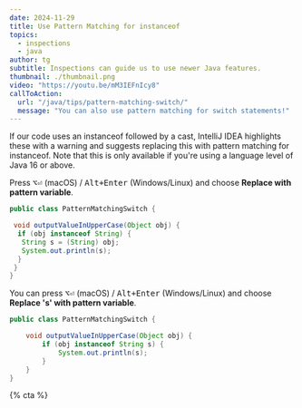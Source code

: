 ```yaml
---
date: 2024-11-29
title: Use Pattern Matching for instanceof
topics:
  - inspections
  - java
author: tg
subtitle: Inspections can guide us to use newer Java features.
thumbnail: ./thumbnail.png
video: "https://youtu.be/mM3IEFnIcy8"
callToAction:
  url: "/java/tips/pattern-matching-switch/"
  message: "You can also use pattern matching for switch statements!"
---
```


If our code uses an instanceof followed by a cast, IntelliJ IDEA highlights these with a warning and suggests replacing this with pattern matching for instanceof. Note that this is only available if you're using a language level of Java 16 or above.

Press <kbd>⌥⏎</kbd> (macOS) / <kbd>Alt+Enter</kbd> (Windows/Linux) and choose **Replace with pattern variable**.

```java
public class PatternMatchingSwitch {

 void outputValueInUpperCase(Object obj) {
  if (obj instanceof String) {
   String s = (String) obj;
   System.out.println(s);
  }
 }
}
```

You can press <kbd>⌥⏎</kbd> (macOS) / <kbd>Alt+Enter</kbd> (Windows/Linux) and choose **Replace 's' with pattern variable**.

```java
public class PatternMatchingSwitch {

    void outputValueInUpperCase(Object obj) {
        if (obj instanceof String s) {
            System.out.println(s);
        }
    }
}
```

{% cta %}
